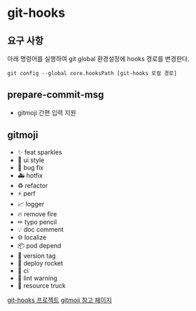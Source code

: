# git-hooks

## 요구 사항

아래 명령어를 실행하여 git global 환경설정에 hooks 경로를 변경한다.
```
git config --global core.hooksPath [git-hooks 로컬 경로]
```

## prepare-commit-msg
- gitmoji 간편 입력 지원

## gitmoji

- ✨ feat sparkles
- 💄 ui style
- 🐛 bug fix
- 🚑 hotfix
- ♻ refactor
- ⚡ perf
- 📈 logger
- 🔥 remove fire
- ✏ typo pencil
- 💡 doc comment
- 🌐 localize
- 📦 pod depend
- 🔖 version tag
- 🚀 deploy rocket
- 👷 ci
- 🚨 lint warning
- 🚚 resource truck

[git-hooks 프로젝트](https://github.com/imgbase-inc/git-hooks)
[gitmoji 참고 페이지](https://gitmoji.carloscuesta.me/)
